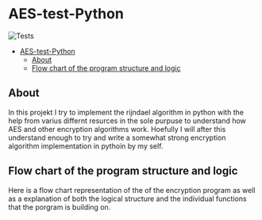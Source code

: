 # AES-test-Python

![Tests](https://github.com/Circut-labs/AES-Python/actions/workflows/test.yml/badge.svg)

- [AES-test-Python](#aes-test-python)
  - [About](#about)
  - [Flow chart of the program structure and logic](#flow-chart-of-the-program-structure-and-logic)


About
---
In this projekt I try to implement the rijndael algorithm in python with the help from varius differnt resurces in the sole purpuse to understand how AES and other encryption algorithms work. Hoefully I will after this understand enough to try and write a somewhat strong encryption algorithm implementation in pythoin by my self.


Flow chart of the program structure and logic
---
Here is a flow chart representation of the of the encryption program as well as a explanation of both the logical structure and the individual functions that the porgram is building on.
